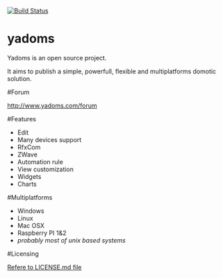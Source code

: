 [![Build Status](https://travis-ci.org/Yadoms/yadoms.svg?branch=master)](https://travis-ci.org/Yadoms/yadoms)

# yadoms
Yadoms is an open source project. 

It aims to publish a simple, powerfull, flexible and multiplatforms domotic solution.

#Forum

http://www.yadoms.com/forum


#Features
* Edit
* Many devices support
* RfxCom
* ZWave
* Automation rule
* View customization
* Widgets
* Charts

#Multiplatforms
* Windows
* Linux
* Mac OSX
* Raspberry PI 1&2
* *probably most of unix based systems*

#Licensing

[Refere to LICENSE.md file](LICENSE.md)

